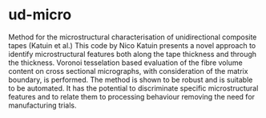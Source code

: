 # ud-micro
Method for the microstructural characterisation of unidirectional composite tapes (Katuin et al.)
This code by Nico Katuin presents a novel approach to identify  microstructural features both along the tape thickness and through the thickness. Voronoi tesselation based evaluation of the fibre volume content on cross sectional micrographs, with consideration of the matrix boundary, is performed. The method is shown to be robust and is suitable to be automated. It has the potential to discriminate specific microstructural features and to relate them to processing behaviour removing the need for manufacturing trials.
